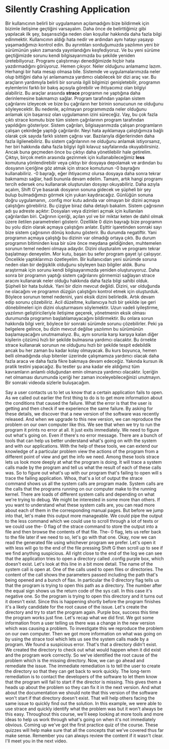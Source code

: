 # Silently Crashing Application

Bir kullanıcının belirli bir uygulamanın açılamadığını bize bildirmek için bizimle iletişime geçtiğini varsayalım. Daha önce de belirttiğimiz gibi yapılacak ilk şey, başarısızlığa neden olan koşullar hakkında daha fazla bilgi edinmektir. Kullanıcının aldığı hata nedir ve ardından aynı hatayı yaşayıp yaşamadığımızı kontrol edin. Bu ayrıntıları sorduğumuzda yazılımın yeni bir sürümünün yakın zamanda yayınlandığını keşfediyoruz. Ve bu yeni sürüme geçtiğimizde sorunu kendi bilgisayarımızda bu şekilde yeniden üretebiliyoruz. Programı çalıştırmayı denediğimizde hiçbir hata yazdırmadığını görüyoruz. Hemen çıkıyor. Neler olduğunu anlamamız lazım. Herhangi bir hata mesajı olmasa bile. Sistemde ve uygulamalarımızda neler olup bittiğini daha iyi anlamamıza yardımcı olabilecek bir dizi araç var. Bu araçların yardımıyla belirli bir sorunla ilgili bilgimizi genişletebilir, programın eylemlerini farklı bir bakış açısıyla görebilir ve ihtiyacımız olan bilgiyi alabiliriz. Bu araçlar arasında **strace** programın ne yaptığına daha derinlemesine bakmamızı sağlar. Program tarafından yapılan sistem çağrılarını izleyecek ve bize bu çağrıların her birinin sonucunun ne olduğunu söyleyecektir. Bu nedenle, açılmayan programımızda neler olduğunu anlamak için başarısız olan uygulamanın izini süreceğiz. Vay, bu çok fazla çıktı strace komutu bize tüm sistem çağrılarının program tarafından yapıldığını gösteriyor. Sistem çağrıları, bilgisayarımızda çalışan programların çalışan çekirdeğe yaptığı çağrılardır. Neyi hata ayıklamaya çalıştığımıza bağlı olarak çok sayıda farklı sistem çağrısı var. Bazılarıyla diğerlerinden daha fazla ilgilenebiliriz. Bu sistem çağrılarının ne olduğunu anlamak istiyorsanız, her biri hakkında daha fazla bilgiyi ilgili kılavuz sayfalarında okuyabilirsiniz. Ancak buna geçmeden önce bu çıktıyı daha yönetilebilir hale getirelim. Çıktıyı, birçok metin arasında gezinmek için kullanabileceğimiz **less** komutuna yönlendirebilir veya çıktıyı bir dosyaya depolamak ve ardından bu dosyanın içeriğine göz atmak için strace komutunun -0 bayrağını kullanabiliriz. -0 bayrağı, eğer ihtiyacımız olursa dosyaya daha sonra tekrar bakmamızı sağlar, hadi bununla devam edelim. Tamam, artık hangi programı tercih edersek onu kullanarak oluşturulan dosyayı okuyabiliriz. Daha azıyla açalım, Shift G'ye basarak dosyanın sonuna gidecek ve şüpheli bir şey bulup bulmadığımızı görmek için yukarı kaydıracağız. Günlüğün sonuna doğru uygulamanın, .config mor kutu adında var olmayan bir dizini açmaya çalıştığını görebiliriz. Bu çizgiye biraz daha detaylı bakalım. Sistem çağrısının adı şu adreste açıktır: Dosyaları veya dizinleri açmak için kullanılan çağrılardan biri. Çağrının içeriği, açılan yol ve bir miktar keten de dahil olmak üzere iletilen parametreleri gösterir. Özellikle 0 dizin bayrağı bize programın bu yolu dizin olarak açmaya çalıştığını anlatır. Eşittir işaretinden sonraki sayı bize sistem çağrısının dönüş kodunu gösterir. Bu durumda negatiftir. Yani programın açmaya çalıştığı bu dizinin var olmadığı ortaya çıktı. Bu durum programın bitiminden kısa bir süre önce meydana geldiğinden, muhtemelen sorunun temel nedeni olmaya adaydır. Dizini oluşturalım ve programı tekrar başlatmayı deneyelim. Mor kutu, başarı bu sefer program gayet iyi çalışıyor. Öncelikle yaptıklarımızı özetleyelim. Bir kullanıcıdan yeni sürümde soruna neden olan bir değişiklik olduğunu söyleyen bazı bilgiler aldık. Bunu araştırmak için sorunu kendi bilgisayarımızda yeniden oluşturuyoruz. Daha sonra bir programın yaptığı sistem çağrılarını görmemizi sağlayan strace aracını kullanarak neler olduğu hakkında daha fazla bilgi sahibi olduk. Şüpheli bir hata bulduk. Yani bir dizin mevcut değildi. Dizini, var olduğunda ne olacağını ve programın düzgün çalıştığını kontrol etmek için oluşturduk. Böylece sorunun temel nedenini, yani eksik dizini belirledik. Artık devam edip sorunu çözebiliriz. Acil düzeltme, kullanıcıya hızlı bir şekilde işe geri dönebilmeleri için dizini oluşturmasını söylemektir. Uzun vadeli iyileştirme, yazılımın geliştiricileriyle iletişime geçerek, yönetmenin eksik olması durumunda programın başlatılamayacağını bildirmektir. Bu onlara sorun hakkında bilgi verir, böylece bir sonraki sürümde sorunu çözebilirler. Peki ya belgelere gelince, bu dizin mevcut değilse yazılımın bu sürümünün başlamayacağını unutmamalıyız. Bu, aynı sorunla karşı karşıya kalan diğer kişilerin çözümü hızlı bir şekilde bulmasına yardımcı olacaktır. Bu örnekte strace kullanarak sorunun ne olduğunu hızlı bir şekilde tespit edebildik ancak bu her zaman bu kadar kolay olmayacak. Bu kurs boyunca, hemen belli olmadığında olup bitenler üzerinde çalışmamıza yardımcı olacak daha fazla araca ve daha fazla fikre bakmaya devam edeceğiz. Yakında kursun ilk pratik testini yapacağız. Bu testler şu ana kadar ele aldığımız tüm kavramların anlamlı olduğundan emin olmanıza yardımcı olacaktır. İçeriğin net olmaması durumunda içeriği her zaman inceleyebileceğinizi unutmayın. Bir sonraki videoda sizlerle buluşacağım.

Say a user contacts us to let us know that a certain application fails to open. As we called out earlier the first thing to do is to get more information about the conditions that caused the failure. What the error is that the user is getting and then check if we experience the same failure. By asking for these details, we discover that a new version of the software was recently released. And when we upgrade to this new version, we can reproduce the problem on our own computer like this. We see that when we try to run the program it prints no error at all. It just exits immediately. We need to figure out what's going on. Even if there's no error message. There are a bunch of tools that can help us better understand what's going on with the system and with our applications. With the help of these tools, we can extend our knowledge of a particular problem view the actions of the program from a different point of view and get the info we need. Among these tools strace lets us look more deeply at what the program is doing. It will trace a system calls made by the program and tell us what the result of each of these calls was. So to figure out what's up with our program that's failing to open will s trace the failing application. Whoa, that's a lot of output the strace command shows us all the system calls are program made. System calls are the calls that the programs running on our computer make to the running kernel. There are loads of different system calls and depending on what we're trying to debug. We might be interested in some more than others. If you want to understand what these system calls are, you can read more about each of them in the corresponding manual pages. But before we jump into that, let's make this output more manageable. We could pipe the output to the less command which we could use to scroll through a lot of texts or we could use the- 0 flag of the strace command to store the output into a file and then browse the contents of that file. The- 0 flag, lets us refer back to the file later if we need to so, let's go with that one. Okay, now we can read the generated file using whichever program we prefer. Let's open it with less will go to the end of the file pressing Shift G then scroll up to see if we find anything suspicious. All right close to the end of the log we can see that the application tries to open a directory called .config purple box, which doesn't exist. Let's look at this line in a bit more detail. The name of the system call is open at. One of the calls used to open files or directories. The content of the call shows the parameters passed including the path that's being opened and a bunch of flax. In particular the 0 directory flag tells us that the program is trying to open this path as a directory. The number after the equal sign shows us the return code of the sys call. In this case it's negative one. So the program is trying to open this directory and it turns out it doesn't exist. Since this is happening shortly before the program finishes it's a likely candidate for the root cause of the issue. Let's create the directory and try to start the program again. Purple box, success this time the program works just fine. Let's recap what we did first. We got some information from a user telling us there was a change in the new version which was causing a problem. To investigate this we reproduce the problem on our own computer. Then we got more information on what was going on by using the strace tool which lets us see the system calls made by a program. We found a suspicious error. That's that a directory didn't exist. We created the directory to check out what would happen when it did exist and the program work correctly. So we've identified the root cause of the problem which is the missing directory. Now, we can go ahead and remediate the issue. The immediate remediation is to tell the user to create the directory so that they can get back to work quickly. The long-term remediation is to contact the developers of the software to let them know that the program will fail to start if the director is missing. This gives them a heads up about the problem so they can fix it in the next version. And what about the documentation we should note that this version of the software won't start if that directory doesn't exist. That will help others facing the same issue to quickly find out the solution. In this example, we were able to use strace and quickly identify what the problem was but it won't always be this easy. Throughout this course, we'll keep looking at more tools and more ideas to help us work through what's going on when it's not immediately obvious. Coming up we've got the first practice quiz of the course. These quizzes will help make sure that all the concepts that we've covered thus far make sense. Remember you can always review the content if it wasn't clear. I'll meet you in the next video.